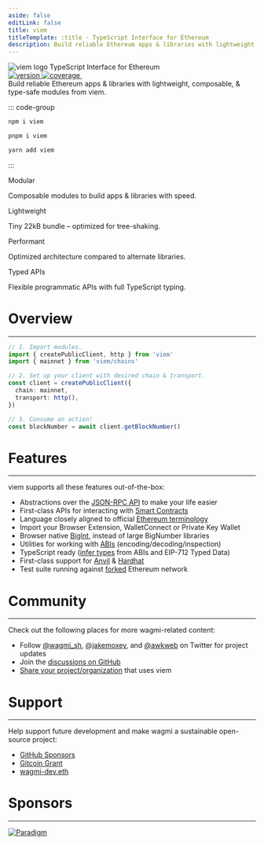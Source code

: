 ```yaml
---
aside: false
editLink: false
title: viem
titleTemplate: :title · TypeScript Interface for Ethereum
description: Build reliable Ethereum apps & libraries with lightweight, composable, & type-safe modules from viem.
---
```


<script setup lang="ts">
import { VPButton } from 'vitepress/theme'

const sponsors = [
  {
    id: 'family',
    name: 'Family',
    href: 'https://twitter.com/family',
    logo: {
      dark: 'https://raw.githubusercontent.com/wagmi-dev/.github/main/content/sponsors/family-dark.svg',
      light:
        'https://raw.githubusercontent.com/wagmi-dev/.github/main/content/sponsors/family-light.svg',
    },
  },
  {
    id: 'context',
    name: 'Context',
    href: 'https://twitter.com/context',
    logo: {
      dark: 'https://raw.githubusercontent.com/wagmi-dev/.github/main/content/sponsors/context-dark.svg',
      light:
        'https://raw.githubusercontent.com/wagmi-dev/.github/main/content/sponsors/context-light.svg',
    },
  },
  {
    id: 'walletconnect',
    name: 'WalletConnect',
    href: 'https://walletconnect.com',
    logo: {
      dark: 'https://raw.githubusercontent.com/wagmi-dev/.github/main/content/sponsors/walletconnect-dark.svg',
      light:
        'https://raw.githubusercontent.com/wagmi-dev/.github/main/content/sponsors/walletconnect-light.svg',
    },
  },
  {
    id: 'looksrare',
    name: 'LooksRare',
    href: 'https://looksrare.org',
    logo: {
      dark: 'https://raw.githubusercontent.com/wagmi-dev/.github/main/content/sponsors/looksrare-dark.svg',
      light:
        'https://raw.githubusercontent.com/wagmi-dev/.github/main/content/sponsors/looksrare-light.svg',
    },
  },
  {
    id: 'partydao',
    name: 'PartyDAO',
    href: 'https://twitter.com/prtyDAO',
    logo: {
      dark: 'https://raw.githubusercontent.com/wagmi-dev/.github/main/content/sponsors/partydao-dark.svg',
      light:
        'https://raw.githubusercontent.com/wagmi-dev/.github/main/content/sponsors/partydao-light.svg',
    },
  },
  {
    id: 'dynamic',
    name: 'Dynamic',
    href: 'https://www.dynamic.xyz',
    logo: {
      dark: 'https://raw.githubusercontent.com/wagmi-dev/.github/main/content/sponsors/dynamic-dark.svg',
      light:
        'https://raw.githubusercontent.com/wagmi-dev/.github/main/content/sponsors/dynamic-light.svg',
    },
  },
  {
    id: 'sushi',
    name: 'Sushi',
    href: 'https://www.sushi.com',
    logo: {
      dark: 'https://raw.githubusercontent.com/wagmi-dev/.github/main/content/sponsors/sushi-dark.svg',
      light:
        'https://raw.githubusercontent.com/wagmi-dev/.github/main/content/sponsors/sushi-light.svg',
    },
  },
  {
    id: 'stripe',
    name: 'Stripe',
    href: 'https://www.stripe.com',
    logo: {
      dark: 'https://raw.githubusercontent.com/wagmi-dev/.github/main/content/sponsors/stripe-dark.svg',
      light:
        'https://raw.githubusercontent.com/wagmi-dev/.github/main/content/sponsors/stripe-light.svg',
    },
  },
] as const
</script>

<div class="flex justify-center mx-auto text-center">
  <div class="flex space-y-6 flex-col items-center">
    <div class="flex flex-col space-y-4 items-center">
      <img class="h-14 w-min logo" src="/logo-light-hug.svg" alt="viem logo">
      <span class="text-2xl opacity-80">TypeScript Interface for Ethereum</span>
    </div>
    <div class="flex gap-2 max-w-xl">
      <a aria-label="Version" href="https://www.npmjs.com/package/viem">
        <img
          alt="version"
          src="https://img.shields.io/npm/v/viem?colorA=2B323B&colorB=1e2329&style=flat&label=Version"
        />
      </a>
      <!-- TODO: uncomment when published <a aria-label="Bundle Size" href="https://bundlephobia.com/package/viem">
        <img
          alt="coverage"
          src="https://badgen.net/bundlephobia/minzip/viem?icon=github"
        />
      </a> -->
      <a aria-label="Coverage" href="https://codecov.io/github/wagmi-dev/viem">
        <img
          alt="coverage"
          src="https://codecov.io/github/wagmi-dev/viem/branch/main/graph/badge.svg?token=iUTN9R4Qfg"
        />
      </a>
      <a aria-label="License" href="https://www.npmjs.com/package/viem">
        <img
          alt=""
          src="https://img.shields.io/github/license/wagmi-dev/viem?colorA=2B323B&colorB=1e2329&style=flat&label=License"
        />
      </a>
    </div>
    <span class="text-xl max-w-xl">Build reliable Ethereum apps & libraries with <span class="text-yellow-500 dark:text-yellow-400 font-medium">lightweight</span>, <span class="text-yellow-500 dark:text-yellow-400 font-medium">composable</span>, & <span class="text-yellow-500 dark:text-yellow-400 font-medium">type-safe</span> modules from viem.</span>
  </div>
</div>

<div class="install h-6" />

::: code-group

```bash [npm]
npm i viem
```

```bash [pnpm]
pnpm i viem
```

```bash [yarn]
yarn add viem
```

:::

<div class="h-4" />

<div class="flex justify-center space-x-2">
  <VPButton tag="a" size="medium" theme="brand" href="/docs/getting-started" text="Get Started" />
  <VPButton class="max-lg:hidden" tag="a" size="medium" theme="alt" href="/docs/introduction" text="Why viem?" />
  <VPButton tag="a" size="medium" theme="alt" href="https://github.com/wagmi-dev/viem" text="View on GitHub" />
</div>

<div class="h-16" />

<div class="flex flex-wrap lg:-mx-[190px]">
  <div class="p-1 w-1/4 max-lg:w-1/2 max-sm:w-full">
    <div class="card rounded-l sm:h-32 p-6 space-y-2">
      <span class="font-semibold">Modular</span>
      <p class="text-[14px] font-medium leading-6" style="color: var(--vp-c-text-2)">
        Composable modules to build apps & libraries with speed.
      </p>
    </div>
  </div>
  <div class="p-1 w-1/4 max-lg:w-1/2 max-sm:w-full">
    <div class="card rounded-l sm:h-32 p-6 space-y-2">
      <span class="font-semibold">Lightweight</span>
      <p class="text-[14px] font-medium leading-6" style="color: var(--vp-c-text-2)">
        Tiny 22kB bundle – optimized for tree-shaking.
      </p>
    </div>
  </div>
  <div class="p-1 w-1/4 max-lg:w-1/2 max-sm:w-full">
    <div class="card rounded-l sm:h-32 p-6 space-y-2">
      <span class="font-semibold">Performant</span>
      <p class="text-[14px] font-medium leading-6" style="color: var(--vp-c-text-2)">
        Optimized architecture compared to alternate libraries.
      </p>
    </div>
  </div>
  <div class="p-1 w-1/4 max-lg:w-1/2 max-sm:w-full">
    <div class="card rounded-l sm:h-32 p-6 space-y-2">
      <span class="font-semibold">Typed APIs</span>
      <p class="text-[14px] font-medium leading-6" style="color: var(--vp-c-text-2)">
        Flexible programmatic APIs with full TypeScript typing.
      </p>
    </div>
  </div>
</div>

<div class="h-16" />

<h1>Overview</h1>
<hr class="h-2" />

```ts
// 1. Import modules.
import { createPublicClient, http } from 'viem'
import { mainnet } from 'viem/chains'

// 2. Set up your client with desired chain & transport.
const client = createPublicClient({
  chain: mainnet,
  transport: http(),
})

// 3. Consume an action!
const blockNumber = await client.getBlockNumber()
```

<div class="h-8" />
<h1>Features</h1>
<hr class="h-2" />

viem supports all these features out-of-the-box:

- Abstractions over the [JSON-RPC API](https://ethereum.org/en/developers/docs/apis/json-rpc/) to make your life easier
- First-class APIs for interacting with [Smart Contracts](https://ethereum.org/en/glossary/#smart-contract)
- Language closely aligned to official [Ethereum terminology](https://ethereum.org/en/glossary/)
- Import your Browser Extension, WalletConnect or Private Key Wallet
- Browser native [BigInt](https://developer.mozilla.org/en-US/docs/Web/JavaScript/Reference/Global_Objects/BigInt), instead of large BigNumber libraries
- Utilities for working with [ABIs](https://ethereum.org/en/glossary/#abi) (encoding/decoding/inspection)
- TypeScript ready ([infer types](/docs/typescript) from ABIs and EIP-712 Typed Data)
- First-class support for [Anvil](https://book.getfoundry.sh/) & [Hardhat](https://hardhat.org/)
- Test suite running against [forked](https://ethereum.org/en/glossary/#fork) Ethereum network

<div class="h-8" />
<h1>Community</h1>
<hr class="h-2" />

Check out the following places for more wagmi-related content:

- Follow [@wagmi_sh](https://twitter.com/wagmi_sh), [@jakemoxey](https://twitter.com/jakemoxey), and [@awkweb](https://twitter.com/awkweb) on Twitter for project updates
- Join the [discussions on GitHub](https://github.com/wagmi-dev/viem/discussions)
- [Share your project/organization](https://github.com/wagmi-dev/viem/discussions/104) that uses viem

<div class="h-8" />
<h1>Support</h1>
<hr class="h-2" />

Help support future development and make wagmi a sustainable open-source project:

- [GitHub Sponsors](https://github.com/sponsors/wagmi-dev?metadata_campaign=docs_support)
- [Gitcoin Grant](https://wagmi.sh/gitcoin)
- [wagmi-dev.eth](https://etherscan.io/enslookup-search?search=wagmi-dev.eth)

<div class="h-8" />
<h1>Sponsors</h1>
<hr class="h-2" />

<div class="my-5">
  <a href="https://paradigm.xyz" class="inline-block">
    <img
      alt="Paradigm"
      src="https://raw.githubusercontent.com/wagmi-dev/.github/main/content/sponsors/paradigm-dark.svg"
      class="h-24 dark"
    />
    <img
      alt="Paradigm"
      src="https://raw.githubusercontent.com/wagmi-dev/.github/main/content/sponsors/paradigm-light.svg"
      class="h-24 light"
    />
  </a>
  <div class="flex flex-wrap items-center">
    <a v-for="sponsor in sponsors">
      <img :src="sponsor.logo.dark" class="h-12 dark" />
      <img :src="sponsor.logo.light" class="h-12 light" />
    </a>
  </div>
</div>

<style scoped>
  html:not(.dark) img.dark {
    display: none;
  }
  .dark img.light {
    display: none;
  }

  .dark .logo {
    filter: invert(1);
  }

  .card {
    background-color: var(--vp-c-bg-soft);
  }

  .language-bash {
    overflow-y: hidden;
  }

  .vp-code-group .tabs label {
    line-height: 36px;
  }

  .install + .vp-code-group {
    font-size: 18px;
    margin: 0 auto;
    max-width: 300px;
  }

  .install + .vp-code-group .vp-doc [class*='language-'] pre {
    overflow: hidden;
  }

  .install + .vp-code-group [class*='language-'] code {
    display: flex;
    justify-content: center;
  }

  .tabs {
    display: flex;
    justify-content: center;
  }
</style>
